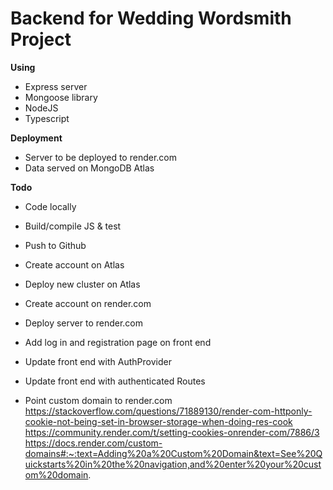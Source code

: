 # Backend for Wedding Wordsmith Project

**Using**
* Express server
* Mongoose library
* NodeJS
* Typescript

**Deployment**
* Server to be deployed to render.com
* Data served on MongoDB Atlas

**Todo**
* Code locally
* Build/compile JS & test
* Push to Github
* Create account on Atlas
* Deploy new cluster on Atlas
* Create account on render.com
* Deploy server to render.com

* Add log in and registration page on front end
* Update front end with AuthProvider
* Update front end with authenticated Routes

* Point custom domain to render.com
https://stackoverflow.com/questions/71889130/render-com-httponly-cookie-not-being-set-in-browser-storage-when-doing-res-cook
https://community.render.com/t/setting-cookies-onrender-com/7886/3
https://docs.render.com/custom-domains#:~:text=Adding%20a%20Custom%20Domain&text=See%20Quickstarts%20in%20the%20navigation,and%20enter%20your%20custom%20domain.